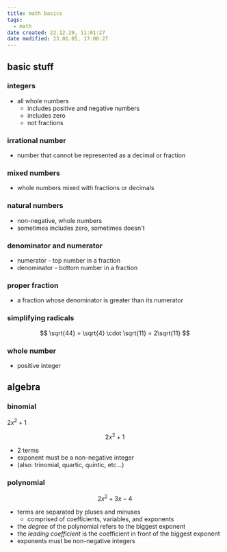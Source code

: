 ```yaml
---
title: math basics
tags:
  - math
date created: 22.12.29, 11:01:27
date modified: 23.01.05, 17:00:27
---
```


## basic stuff

### integers

- all whole numbers
	- includes positive and negative numbers
	- includes zero
	- not fractions

### irrational number

- number that cannot be represented as a decimal or fraction

### mixed numbers

- whole numbers mixed with fractions or decimals

### natural numbers

- non-negative, whole numbers
- sometimes includes zero, sometimes doesn't

### denominator and numerator

- numerator - top number in a fraction
- denominator - bottom number in a fraction

### proper fraction

- a fraction whose denominator is greater than its numerator

### simplifying radicals

$$
\sqrt{44} = \sqrt{4} \cdot \sqrt{11} = 2\sqrt{11}
$$

### whole number

- positive integer

## algebra

### binomial

$2x^2+1$

$$
2x^2+1
$$

- 2 terms
- exponent must be a non-negative integer
- (also: trinomial, quartic, quintic, etc...)

### polynomial

$$
2x^2+3x-4
$$

- terms are separated by pluses and minuses
	- comprised of coefficients, variables, and exponents
- the *degree* of the polynomial refers to the biggest exponent
- the *leading coefficient* is the coefficient in front of the biggest exponent
- exponents must be non-negative integers

